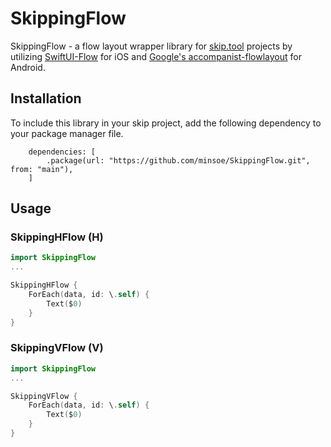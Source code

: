 # SkippingFlow

SkippingFlow - a flow layout wrapper library for [skip.tool](https://skip.tools/) projects by utilizing [SwiftUI-Flow](https://github.com/tevelee/SwiftUI-Flow) for iOS and [Google's accompanist-flowlayout](https://github.com/google/accompanist) for Android.


## Installation
To include this library in your skip project, add the following dependency to your package manager file.

```
    dependencies: [
        .package(url: "https://github.com/minsoe/SkippingFlow.git", from: "main"),
    ]
```

## Usage

### SkippingHFlow (H)
```swift
import SkippingFlow
...

SkippingHFlow {
    ForEach(data, id: \.self) {  
        Text($0)
    }
}
```

### SkippingVFlow (V)
```swift
import SkippingFlow
...

SkippingVFlow {
    ForEach(data, id: \.self) {  
        Text($0)
    }
}
```

